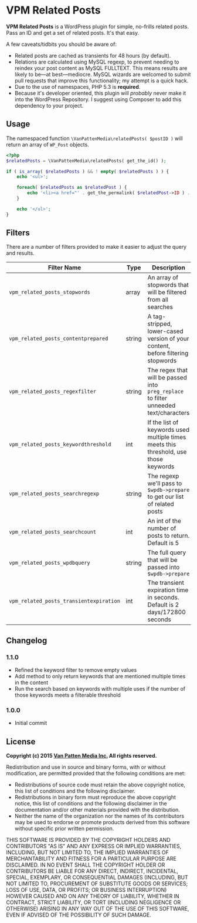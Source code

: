 # VPM Related Posts

**VPM Related Posts** is a WordPress plugin for simple, no-frills related posts. Pass an ID and get a set of related posts. It's that easy.

A few caveats/tidbits you should be aware of:

+   Related posts are cached as transients for 48 hours (by default).
+   Relations are calculated using MySQL regexp, to prevent needing to reindex your post content as MySQL FULLTEXT. This means results are likely to be—at best—mediocre. MySQL wizards are welcomed to submit pull requests that improve this functionality; my attempt is a quick hack.
+   Due to the use of namespaces, PHP 5.3 is **required**.
+   Because it's developer oriented, this plugin will _probably_ never make it into the WordPress Repository. I suggest using Composer to add this dependency to your project.

## Usage

The namespaced function `\VanPattenMedia\relatedPosts( $postID )` will return an array of `WP_Post` objects.

```php
<?php
$relatedPosts = \VanPattenMedia\relatedPosts( get_the_id() );

if ( is_array( $relatedPosts ) && ! empty( $relatedPosts ) ) {
	echo '<ul>';

	foreach( $relatedPosts as $relatedPost ) {
		echo '<li><a href="' . get_the_permalink( $relatedPost->ID ) . '">' . $relatedPost->post_title . '</a></li>';
	}

	echo '</ul>';
}
```

## Filters

There are a number of filters provided to make it easier to adjust the query and results.

Filter Name                             | Type   | Description
----------------------------------------|--------|-------------------------------------------------------------------------------------
`vpm_related_posts_stopwords`           | array  | An array of stopwords that will be filtered from all searches
`vpm_related_posts_contentprepared`     | string | A tag-stripped, lower-cased version of your content, before filtering stopwords
`vpm_related_posts_regexfilter`         | string | The regex that will be passed into `preg_replace` to filter unneeded text/characters
`vpm_related_posts_keywordthreshold`    | int    | If the list of keywords used multiple times meets this threshold, use those keywords
`vpm_related_posts_searchregexp`        | string | The regexp we'll pass to `$wpdb->prepare` to get our list of related posts
`vpm_related_posts_searchcount`         | int    | An int of the number of posts to return. Default is 5
`vpm_related_posts_wpdbquery`           | string | The full query that will be passed into `$wpdb->prepare`
`vpm_related_posts_transientexpiration` | int    | The transient expiration time in seconds. Default is 2 days/172800 seconds

## Changelog

### 1.1.0
+ Refined the keyword filter to remove empty values
+ Add method to only return keywords that are mentioned multiple times in the content
+ Run the search based on keywords with multiple uses if the number of those keywords meets a filterable threshold

### 1.0.0
+ Initial commit

## License

**Copyright (c) 2015 [Van Patten Media Inc.](https://www.vanpattenmedia.com/) All rights reserved.**

Redistribution and use in source and binary forms, with or without modification, are permitted provided that the following conditions are met:

*   Redistributions of source code must retain the above copyright notice, this list of conditions and the following disclaimer.
*   Redistributions in binary form must reproduce the above copyright notice, this list of conditions and the following disclaimer in the documentation and/or other materials provided with the distribution.
*   Neither the name of the organization nor the names of its contributors may be used to endorse or promote products derived from this software without specific prior written permission.

THIS SOFTWARE IS PROVIDED BY THE COPYRIGHT HOLDERS AND CONTRIBUTORS "AS IS" AND ANY EXPRESS OR IMPLIED WARRANTIES, INCLUDING, BUT NOT LIMITED TO, THE IMPLIED WARRANTIES OF MERCHANTABILITY AND FITNESS FOR A PARTICULAR PURPOSE ARE DISCLAIMED. IN NO EVENT SHALL THE COPYRIGHT HOLDER OR CONTRIBUTORS BE LIABLE FOR ANY DIRECT, INDIRECT, INCIDENTAL, SPECIAL, EXEMPLARY, OR CONSEQUENTIAL DAMAGES (INCLUDING, BUT NOT LIMITED TO, PROCUREMENT OF SUBSTITUTE GOODS OR SERVICES; LOSS OF USE, DATA, OR PROFITS; OR BUSINESS INTERRUPTION) HOWEVER CAUSED AND ON ANY THEORY OF LIABILITY, WHETHER IN CONTRACT, STRICT LIABILITY, OR TORT (INCLUDING NEGLIGENCE OR OTHERWISE) ARISING IN ANY WAY OUT OF THE USE OF THIS SOFTWARE, EVEN IF ADVISED OF THE POSSIBILITY OF SUCH DAMAGE.
